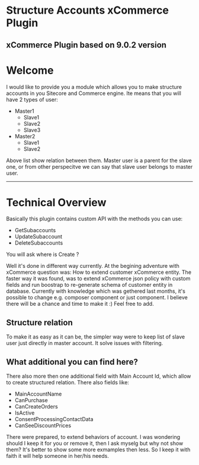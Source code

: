 ﻿# Structure Accounts xCommerce Plugin


## xCommerce Plugin based on 9.0.2 version

# Welcome 

I would like to provide you a module which allows you to make structure accounts in you Sitecore and Commerce engine. 
Ite means that you will have 2 types of user:
- Master1
  - Slave1
  - Slave2
  - Slave3
- Master2
  - Slave1
  - Slave2

Above list show relation between them. Master user is a parent for the slave one, or from other perspecitve we can say that slave user belongs to master user.

----------

# Technical Overview

Basically this plugin contains custom API with the methods you can use:

- GetSubaccounts
- UpdateSubaccount
- DeleteSubaccounts

You will ask where is Create ?

Well it's done in different way currently. At the begining adventure with xCommerce question was: How to extend customer xCommerce entity. The faster way it was found, was to extend xCommerce json policy with custom fields and run boostrap to re-generate schema of customer entity in database.
Currently with knowledge which was gethered last months, it's possible to change e.g. composer component or just component. I believe there will be a chance and time to make it :) Feel free to add.

## Structure relation

To make it as easy as it can be, the simpler way were to keep list of slave user just directly in master account. It solve issues with filtering.

## What additional you can find here?

There also more then one additional field with Main Account Id, which allow to create structured relation. There also fields like:
- MainAccountName
- CanPurchase
- CanCreateOrders
- IsActive
- ConsentProcessingContactData
- CanSeeDiscountPrices
 
 There were prepared, to extend behaviors of account. I was wondering should I keep it for you or remove it, then I ask myselg but why not show them? It's better to show some more exmamples then less. So I keep it with faith it will help someone in her/his needs.

 

